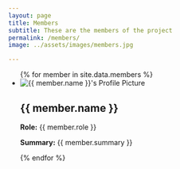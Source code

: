 ```yaml
---
layout: page
title: Members
subtitle: These are the members of the project
permalink: /members/
image: ../assets/images/members.jpg

---
```


<ul class="members-list">
  {% for member in site.data.members %}
    <li class="member">
      <img src="{{ member.picture }}" alt="{{ member.name }}'s Profile Picture" class="profile-image">
      <div class="member-info">
        <h2>{{ member.name }}</h2>
        <p><strong>Role:</strong> {{ member.role }}</p>
        <p><strong>Summary:</strong> {{ member.summary }}</p>
      </div>
    </li>
  {% endfor %}
</ul>